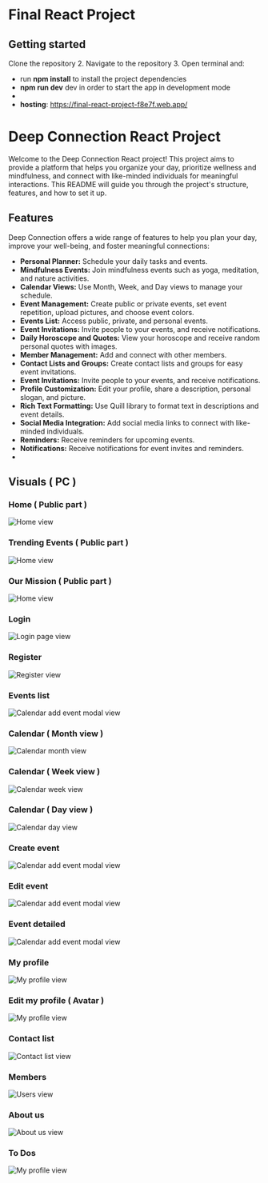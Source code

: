 # Final React Project



## Getting started

Clone the repository
2. Navigate to the repository
3. Open terminal and:
   - run **npm install** to install the project dependencies
   - **npm run dev** dev in order to start the app in development mode
   - 
   - **hosting**: https://final-react-project-f8e7f.web.app/

# Deep Connection React Project

Welcome to the Deep Connection React project! This project aims to provide a platform that helps you organize your day, prioritize wellness and mindfulness, and connect with like-minded individuals for meaningful interactions. This README will guide you through the project's structure, features, and how to set it up.

## Features

Deep Connection offers a wide range of features to help you plan your day, improve your well-being, and foster meaningful connections:

-   **Personal Planner:** Schedule your daily tasks and events.
-   **Mindfulness Events:** Join mindfulness events such as yoga, meditation, and nature activities.
-   **Calendar Views:** Use Month, Week, and Day views to manage your schedule.
-   **Event Management:** Create public or private events, set event repetition, upload pictures, and choose event colors.
-   **Events List:** Access public, private, and personal events.
-   **Event Invitations:** Invite people to your events, and receive notifications.
-   **Daily Horoscope and Quotes:** View your horoscope and receive random personal quotes with images.
-   **Member Management:** Add and connect with other members.
-   **Contact Lists and Groups:** Create contact lists and groups for easy event invitations.
-   **Event Invitations:** Invite people to your events, and receive notifications.
-   **Profile Customization:** Edit your profile, share a description, personal slogan, and picture.
-   **Rich Text Formatting:** Use Quill library to format text in descriptions and event details.
-   **Social Media Integration:** Add social media links to connect with like-minded individuals.
-   **Reminders:** Receive reminders for upcoming events.
-   **Notifications:** Receive notifications for event invites and reminders.
-   
## Visuals ( PC )

### Home ( Public part )
![Home view](./final-project/src/assets/images/hero-landing.png)
### Trending Events ( Public part )
![Home view](./final-project/src/assets/images/trending-events.png)
### Our Mission ( Public part )
![Home view](./final-project/src/assets/images/our-mission.png)

### Login
![Login page view](./final-project/src/assets/images/login.png)
### Register
![Register view](./final-project/src/assets/images/register.png)
### Events list
![Calendar add event modal view](./final-project/src/assets/images/events-list.png)
### Calendar ( Month view )
![Calendar month view](./final-project/src/assets/images/month-view.png)
### Calendar ( Week view )
![Calendar week view](./final-project/src/assets/images/week-view.png)
### Calendar ( Day view )
![Calendar day view](./final-project/src/assets/images/day-view.png)
### Create event 
![Calendar add event modal view](./final-project/src/assets/images/create-event.png)
### Edit event 
![Calendar add event modal view](./final-project/src/assets/images/edit-event.png)
### Event detailed
![Calendar add event modal view](./final-project/src/assets/images/event-detailed.png)
### My profile
![My profile view](./final-project/src/assets/images/profile-view.png)
### Edit my profile ( Avatar )
![My profile view](./final-project/src/assets/images/edit-profile.png)
### Contact list
![Contact list view](./final-project/src/assets/images/my-contacts.png)
### Members
![Users view](./final-project/src/assets/images/members.png)
### About us
![About us view](./final-project/src/assets/images/about-us.png)
### To Dos
![My profile view](./final-project/src/assets/images/to-dos.png)



